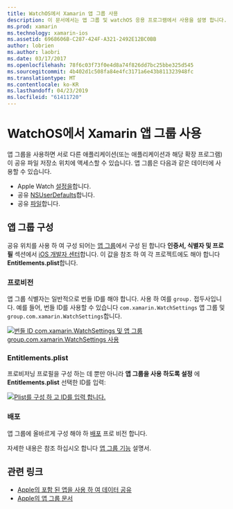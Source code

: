 ```yaml
---
title: WatchOS에서 Xamarin 앱 그룹 사용
description: 이 문서에서는 앱 그룹 및 watchOS 응용 프로그램에서 사용을 설명 합니다. 요구 사항, Entitlements.plist 고려 사항 및 배포를 프로 비전 하는 앱 그룹을 구성 하는 방법에 설명 합니다.
ms.prod: xamarin
ms.technology: xamarin-ios
ms.assetid: 6968606B-C287-424F-A321-2492E12BC0BB
author: lobrien
ms.author: laobri
ms.date: 03/17/2017
ms.openlocfilehash: 78f6c03f73f0e4d8a74f826dd7bc25bbe325d545
ms.sourcegitcommit: 4b402d1c508fa84e4fc3171a6e43b811323948fc
ms.translationtype: MT
ms.contentlocale: ko-KR
ms.lasthandoff: 04/23/2019
ms.locfileid: "61411720"
---
```

# <a name="working-with-watchos-app-groups-in-xamarin"></a>WatchOS에서 Xamarin 앱 그룹 사용


앱 그룹을 사용하면 서로 다른 애플리케이션(또는 애플리케이션과 해당 확장 프로그램)이 공유 파일 저장소 위치에 액세스할 수 있습니다. 앱 그룹은 다음과 같은 데이터에 사용할 수 있습니다.

- Apple Watch [설정을](~/ios/watchos/app-fundamentals/settings.md)합니다.
- 공유 [NSUserDefaults](~/ios/watchos/app-fundamentals/parent-app.md#nsuserdefaults)합니다.
- 공유 [파일](~/ios/watchos/app-fundamentals/parent-app.md#files)합니다.

## <a name="configure-an-app-group"></a>앱 그룹 구성

공유 위치를 사용 하 여 구성 되어는 [앱 그룹](https://developer.apple.com/library/ios/documentation/Miscellaneous/Reference/EntitlementKeyReference/Chapters/EnablingAppSandbox.html#//apple_ref/doc/uid/TP40011195-CH4-SW19)에서 구성 된 합니다 **인증서, 식별자 및 프로필** 섹션에서 [iOS 개발자 센터](https://developer.apple.com/devcenter/ios/)합니다. 이 값을 참조 하 여 각 프로젝트에도 해야 합니다 **Entitlements.plist**합니다.

### <a name="provisioning"></a>프로비전

앱 그룹 식별자는 일반적으로 번들 ID를 해야 합니다. 사용 하 여를 `group.` 접두사입니다. 예를 들어, 번들 ID를 사용할 수 있습니다 `com.xamarin.WatchSettings` 앱 그룹 및 `group.com.xamarin.WatchSettings`합니다.

[![](app-groups-images/app-group-sml.png "번들 ID com.xamarin.WatchSettings 및 앱 그룹 group.com.xamarin.WatchSettings 사용")](app-groups-images/app-group.png#lightbox)

### <a name="entitlementsplist"></a>Entitlements.plist

프로비저닝 프로필을 구성 하는 데 뿐만 아니라 **앱 그룹을 사용 하도록 설정** 에 **Entitlements.plist** 선택한 ID를 입력:

[![](app-groups-images/entitlements-sml.png "Plist를 구성 하 고 ID를 입력 합니다.")](app-groups-images/entitlements.png#lightbox)


### <a name="deployment"></a>배포

앱 그룹에 올바르게 구성 해야 하 [배포](~/ios/watchos/deploy-test/index.md#App_Groups) 프로 비전 합니다.


자세한 내용은 참조 하십시오 합니다 [앱 그룹 기능](~/ios/deploy-test/provisioning/capabilities/app-groups-capabilities.md) 설명서.


## <a name="related-links"></a>관련 링크

- [Apple의 포함 된 앱을 사용 하 여 데이터 공유](https://developer.apple.com/library/ios/documentation/General/Conceptual/ExtensibilityPG/ExtensionScenarios.html)
- [Apple의 앱 그룹 문서](https://developer.apple.com/library/ios/documentation/Miscellaneous/Reference/EntitlementKeyReference/Chapters/EnablingAppSandbox.html#//apple_ref/doc/uid/TP40011195-CH4-SW19)
